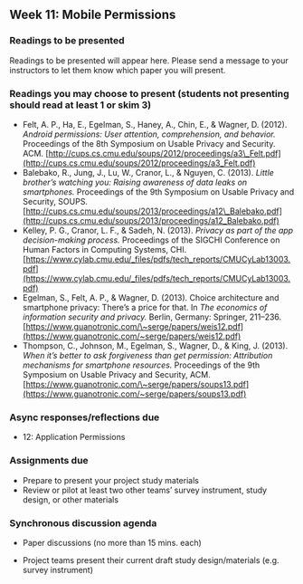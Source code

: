 ## Week 11: Mobile Permissions

### Readings to be presented

Readings to be presented will appear here. Please send a message to your instructors to let them know which paper you will present.



### Readings you may choose to present (students not presenting should read at least 1 or skim 3)

  - Felt, A. P., Ha, E., Egelman, S., Haney, A., Chin, E., & Wagner, D. (2012). *Android permissions: User attention, comprehension, and behavior.* Proceedings of the 8th Symposium on Usable Privacy and Security. ACM. [http://cups.cs.cmu.edu/soups/2012/proceedings/a3\_Felt.pdf](http://cups.cs.cmu.edu/soups/2012/proceedings/a3_Felt.pdf)
  - Balebako, R., Jung, J., Lu, W., Cranor, L., & Nguyen, C. (2013). *Little brother’s watching you: Raising awareness of data leaks on smartphones.* Proceedings of the 9th Symposium on Usable Privacy and Security, SOUPS. [http://cups.cs.cmu.edu/soups/2013/proceedings/a12\_Balebako.pdf](http://cups.cs.cmu.edu/soups/2013/proceedings/a12_Balebako.pdf)
  - Kelley, P. G., Cranor, L. F., & Sadeh, N. (2013). *Privacy as part of the app decision*-*making process.* Proceedings of the SIGCHI Conference on Human Factors in Computing Systems, CHI.  [https://www.cylab.cmu.edu/_files/pdfs/tech_reports/CMUCyLab13003.pdf](https://www.cylab.cmu.edu/_files/pdfs/tech_reports/CMUCyLab13003.pdf)
  - Egelman, S., Felt, A. P., & Wagner, D. (2013). Choice architecture and smartphone privacy: There’s a price for that. In *The economics of information security and privacy.* Berlin, Germany: Springer, 211–236. [https://www.guanotronic.com/\~serge/papers/weis12.pdf](https://www.guanotronic.com/~serge/papers/weis12.pdf)
  - Thompson, C., Johnson, M., Egelman, S., Wagner, D., & King, J. (2013). *When it’s better to ask forgiveness than get permission: Attribution mechanisms for smartphone resources.* Proceedings of the 9th Symposium on Usable Privacy and Security, ACM. [https://www.guanotronic.com/\~serge/papers/soups13.pdf](https://www.guanotronic.com/~serge/papers/soups13.pdf)

### Async responses/reflections due

  - 12: Application Permissions


### Assignments due

  - Prepare to present your project study materials
  - Review or pilot at least two other teams’ survey instrument, study design, or other materials


### Synchronous discussion agenda

  - Paper discussions (no more than 15 mins. each)

  - Project teams present their current draft study design/materials (e.g. survey instrument)

